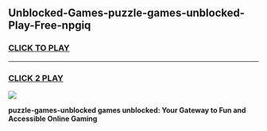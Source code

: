 
## Unblocked-Games-puzzle-games-unblocked-Play-Free-npgiq
<h3>
<a href="https://premium76.site?title=puzzle-games-unblocked&ref=12A">CLICK TO PLAY</a></h3>
<hr>

<h3>
<a href="https://premium76.site?title=puzzle-games-unblocked&ref=12A">CLICK 2 PLAY</a>
  
</h3>

<a href="https://premium76.site?title=puzzle-games-unblocked&ref=12A"><img src="https://clearcache.store/games.png"></a>


**puzzle-games-unblocked games unblocked: Your Gateway to Fun and Accessible Online Gaming**
